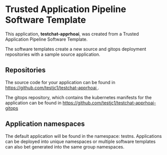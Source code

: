 # Trusted Application Pipeline Software Template

This application, **testchat-apprhoai**, was created from a Trusted Application Pipeline Software Template.

The software templates create a new source and gitops deployment repositories with a sample source application. 

## Repositories

The source code for your application can be found in [https://github.com/testjc1/testchat-apprhoai ](https://github.com/testjc1/testchat-apprhoai ).
 
The gitops repository, which contains the kubernetes manifests for the application can be found in 
[https://github.com/testjc1/testchat-apprhoai-gitops ](https://github.com/testjc1/testchat-apprhoai-gitops ) 

## Application namespaces 

The default application will be found in the namespace: testns. Applications can be deployed into unique namespaces or multiple software templates can also bet generated into the same group namespaces.  